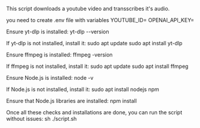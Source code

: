This script downloads a youtube video and transscribes it's audio.

you need to create .env file with variables
    YOUTUBE_ID=<youtube id>
    OPENAI_API_KEY=<open ai API key>

Ensure yt-dlp is installed:
    yt-dlp --version

If yt-dlp is not installed, install it:
    sudo apt update
    sudo apt install yt-dlp

Ensure ffmpeg is installed:
    ffmpeg -version

If ffmpeg is not installed, install it:
    sudo apt update
    sudo apt install ffmpeg

Ensure Node.js is installed:
    node -v

If Node.js is not installed, install it:
    sudo apt install nodejs npm

Ensure that Node.js libraries are installed:
    npm install

Once all these checks and installations are done, you can run the script without issues:
    sh ./script.sh
